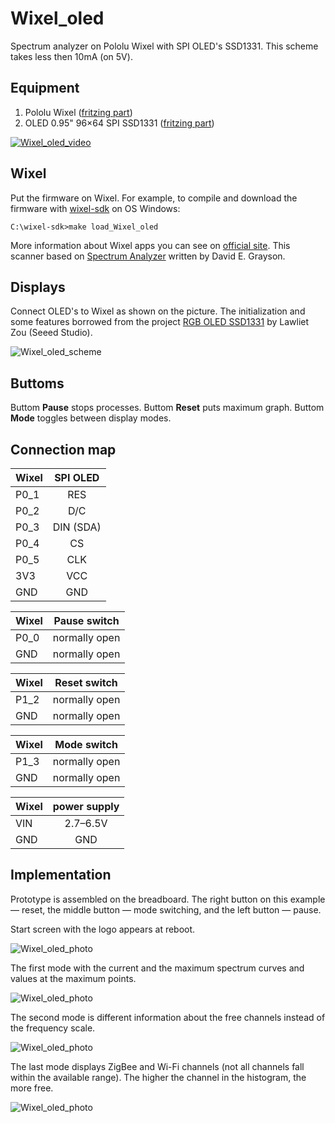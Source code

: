 # Wixel_oled

Spectrum analyzer on Pololu Wixel with SPI OLED's SSD1331. This scheme takes less then 10mA (on 5V).

## Equipment

1. Pololu Wixel ([fritzing part](https://github.com/Oestoidea/oled-spectrum-analizer/blob/master/fritzing-parts/OLED%200.96%20128x64%20I2C%20SSD1306.fzpz))
2. OLED 0.95" 96×64 SPI SSD1331 ([fritzing part](https://github.com/Oestoidea/oled-spectrum-analizer/blob/master/fritzing-parts/OLED%200.95%2096x64%20SPI%20SSD1331.fzpz))

[![Wixel_oled_video](https://github.com/Oestoidea/oled-spectrum-analizer/blob/master/Wixel_oled/pics/Wixel_oled_video.png)](https://www.youtube.com/watch?v=7rlPyKthjLw "Spectrum Analyzer 2.4 GHz on Wixel with OLED SSD1331")

## Wixel

Put the firmware on Wixel. For example, to compile and download the firmware with [wixel-sdk](http://pololu.github.io/wixel-sdk/) on OS Windows:

```
C:\wixel-sdk>make load_Wixel_oled
```

More information about Wixel apps you can see on [official site](https://www.pololu.com/docs/0J46/10.b). This scanner based on [Spectrum Analyzer](https://github.com/pololu/wixel-sdk/tree/dev/david/analyzer/apps/spectrum_analyzer) written by David E. Grayson.

## Displays

Connect OLED's to Wixel as shown on the picture. The initialization and some features borrowed from the project [RGB OLED SSD1331](https://github.com/Seeed-Studio/RGB_OLED_SSD1331) by Lawliet Zou (Seeed Studio).

![Wixel_oled_scheme](https://github.com/Oestoidea/oled-spectrum-analizer/blob/master/Wixel_oled/fritzing-scheme/Wixel_oled_bb.png)

## Buttoms

Buttom __Pause__ stops processes. Buttom __Reset__ puts maximum graph. Buttom __Mode__ toggles between display modes. 

## Connection map

| Wixel    | SPI OLED      |
| -------- |:-------------:|
| P0_1     | RES           |
| P0_2     | D/C           |
| P0_3     | DIN (SDA)     |
| P0_4     | CS            |
| P0_5     | CLK           |
| 3V3      | VCC           |
| GND      | GND           |

| Wixel    | Pause switch  |
| -------- |:-------------:|
| P0_0     | normally open |
| GND      | normally open |

| Wixel    | Reset switch  |
| -------- |:-------------:|
| P1_2     | normally open |
| GND      | normally open |

| Wixel    | Mode switch   |
| -------- |:-------------:|
| P1_3     | normally open |
| GND      | normally open |

| Wixel    | power supply  |
| -------- |:-------------:|
| VIN      | 2.7–6.5V      |
| GND      | GND           |

## Implementation

Prototype is assembled on the breadboard. The right button on this example — reset, the middle button — mode switching, and the left button — pause.

Start screen with the logo appears at reboot.

![Wixel_oled_photo](https://github.com/Oestoidea/oled-spectrum-analizer/blob/master/Wixel_oled/pics/Wixel_oled.png)

The first mode with the current and the maximum spectrum curves and values at the maximum points.

![Wixel_oled_photo](https://github.com/Oestoidea/oled-spectrum-analizer/blob/master/Wixel_oled/pics/Wixel_oled2.png)

The second mode is different information about the free channels instead of the frequency scale.

![Wixel_oled_photo](https://github.com/Oestoidea/oled-spectrum-analizer/blob/master/Wixel_oled/pics/Wixel_oled3.png)

The last mode displays ZigBee and Wi-Fi channels (not all channels fall within the available range). The higher the channel in the histogram, the more free.

![Wixel_oled_photo](https://github.com/Oestoidea/oled-spectrum-analizer/blob/master/Wixel_oled/pics/Wixel_oled4.png)
